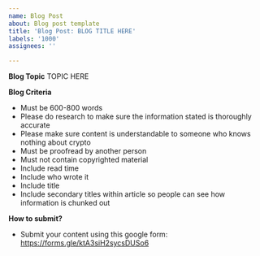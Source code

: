 ```yaml
---
name: Blog Post
about: Blog post template
title: 'Blog Post: BLOG TITLE HERE'
labels: '1000'
assignees: ''

---
```


**Blog Topic**
TOPIC HERE

**Blog Criteria**
- Must be 600-800 words
- Please do research to make sure the information stated is thoroughly accurate
- Please make sure content is understandable to someone who knows nothing about crypto
- Must be proofread by another person
- Must not contain copyrighted material
- Include read time
- Include who wrote it
- Include title
- Include secondary titles within article so people can see how information is chunked out

**How to submit?**
- Submit your content using this google form: https://forms.gle/ktA3siH2sycsDUSo6

